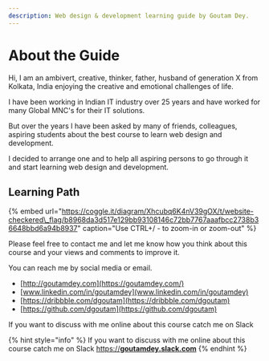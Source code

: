 ```yaml
---
description: Web design & development learning guide by Goutam Dey.
---
```


# About the Guide

Hi, I am an ambivert, creative, thinker, father, husband of generation X from Kolkata, India enjoying the creative and emotional challenges of life. 

I have been working in Indian IT industry over 25 years and have worked for many Global MNC's for their IT solutions. 

But over the years I have been asked by many of friends, colleagues, aspiring students about the best course to learn web design and development. 

I decided to arrange one and to help all aspiring persons to go through it and start learning web design and  development. 

## Learning Path

{% embed url="https://coggle.it/diagram/Xhcubq6K4nV39gOX/t/website-checkered\_flag/b8968da3d517e129bb93108146c72bb7767aaafbcc2738b36648bbd6a94b8937" caption="Use CTRL+/ - to zoom-in or zoom-out" %}



Please feel free to contact me and let me know how you think about this course and your views and comments to improve it. 

You can reach me by social media or email.

* [http://goutamdey.com](https://goutamdey.com/)
* [www.linkedin.com/in/goutamdey](www.linkedin.com/in/goutamdey)
* [https://dribbble.com/dgoutam](https://dribbble.com/dgoutam)
* [https://github.com/dgoutam](https://github.com/dgoutam)

If you want to discuss with me online about this course catch me on Slack

{% hint style="info" %}
If you want to discuss with me online about this course catch me on Slack [https://**goutamdey.slack.com**](https://goutamdey.slack.com) 
{% endhint %}





 

